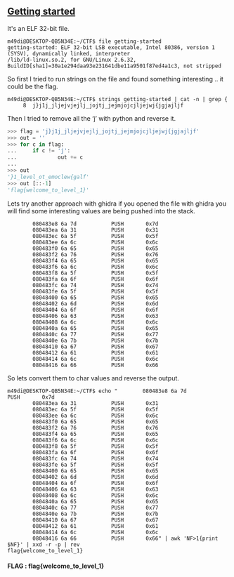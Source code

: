 ## [Getting started](https://cybertalents.com/challenges/malware/getting-started)
It's an ELF 32-bit file.
```console
m49di@DESKTOP-QB5N34E:~/CTF$ file getting-started
getting-started: ELF 32-bit LSB executable, Intel 80386, version 1 (SYSV), dynamically linked, interpreter
/lib/ld-linux.so.2, for GNU/Linux 2.6.32, BuildID[sha1]=30a1e294daa93e231641dbe11a9501f87ed4a1c3, not stripped
```
So first I tried to run strings on the file and found something interesting .. it could be the flag.
```console
m49di@DESKTOP-QB5N34E:~/CTF$ strings getting-started | cat -n | grep {
     8  j}j1j_jljejvjejlj_jojtj_jejmjojcjljejwj{jgjajljf
```
Then I tried to remove all the ‘j’ with python and reverse it.
```python
>>> flag = 'j}j1j_jljejvjejlj_jojtj_jejmjojcjljejwj{jgjajljf'
>>> out = ''
>>> for c in flag:
...     if c != 'j':
...             out += c
...
>>> out
'}1_level_ot_emoclew{galf'
>>> out [::-1]
'flag{welcome_to_level_1}'
```
Lets try another approach with ghidra if you opened the file with ghidra you will find some interesting values are being pushed into the stack.
```assembly
        080483e8 6a 7d           PUSH       0x7d
        080483ea 6a 31           PUSH       0x31
        080483ec 6a 5f           PUSH       0x5f
        080483ee 6a 6c           PUSH       0x6c
        080483f0 6a 65           PUSH       0x65
        080483f2 6a 76           PUSH       0x76
        080483f4 6a 65           PUSH       0x65
        080483f6 6a 6c           PUSH       0x6c
        080483f8 6a 5f           PUSH       0x5f
        080483fa 6a 6f           PUSH       0x6f
        080483fc 6a 74           PUSH       0x74
        080483fe 6a 5f           PUSH       0x5f
        08048400 6a 65           PUSH       0x65
        08048402 6a 6d           PUSH       0x6d
        08048404 6a 6f           PUSH       0x6f
        08048406 6a 63           PUSH       0x63
        08048408 6a 6c           PUSH       0x6c
        0804840a 6a 65           PUSH       0x65
        0804840c 6a 77           PUSH       0x77
        0804840e 6a 7b           PUSH       0x7b
        08048410 6a 67           PUSH       0x67
        08048412 6a 61           PUSH       0x61
        08048414 6a 6c           PUSH       0x6c
        08048416 6a 66           PUSH       0x66
```
So lets convert them to char values and reverse the output.
```console
m49di@DESKTOP-QB5N34E:~/CTF$ echo "        080483e8 6a 7d           PUSH       0x7d
        080483ea 6a 31           PUSH       0x31
        080483ec 6a 5f           PUSH       0x5f
        080483ee 6a 6c           PUSH       0x6c
        080483f0 6a 65           PUSH       0x65
        080483f2 6a 76           PUSH       0x76
        080483f4 6a 65           PUSH       0x65
        080483f6 6a 6c           PUSH       0x6c
        080483f8 6a 5f           PUSH       0x5f
        080483fa 6a 6f           PUSH       0x6f
        080483fc 6a 74           PUSH       0x74
        080483fe 6a 5f           PUSH       0x5f
        08048400 6a 65           PUSH       0x65
        08048402 6a 6d           PUSH       0x6d
        08048404 6a 6f           PUSH       0x6f
        08048406 6a 63           PUSH       0x63
        08048408 6a 6c           PUSH       0x6c
        0804840a 6a 65           PUSH       0x65
        0804840c 6a 77           PUSH       0x77
        0804840e 6a 7b           PUSH       0x7b
        08048410 6a 67           PUSH       0x67
        08048412 6a 61           PUSH       0x61
        08048414 6a 6c           PUSH       0x6c
        08048416 6a 66           PUSH       0x66" | awk 'NF>1{print $NF}' | xxd -r -p | rev
flag{welcome_to_level_1}
```
#### FLAG : flag{welcome_to_level_1}
